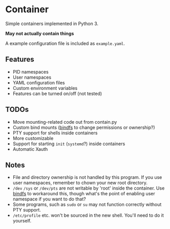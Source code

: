 Container
==============
Simple containers implemented in Python 3.

**May not actually contain things**

A example configuration file is included as `example.yaml`.

Features
---------------
- PID namespaces
- User namespaces
- YAML configuration files
- Custom environment variables
- Features can be turned on/off (not tested)

TODOs
---------
- Move mounting-related code out from contain.py
- Custom bind mounts ([bindfs](http://bindfs.org/) to change permissions or ownership?)
- PTY support for shells inside containers
- More customizable
- Support for starting `init` (`systemd`?) inside containers
- Automatic Xauth

Notes
----------------
- File and directory ownership is not handled by this program. If you use user namespaces, remember to chown your new root directory.
- `/dev` `/sys` or `/dev/pts` are not writable by 'root' inside the container. Use [bindfs](http://bindfs.org/) to workaround this, though what's the point of enabling user namespace if you want to do that?
- Some programs, such as `sudo` or `su` may not function correctly without PTY support.
- `/etc/profile` etc. won't be sourced in the new shell. You'll need to do it yourself.
